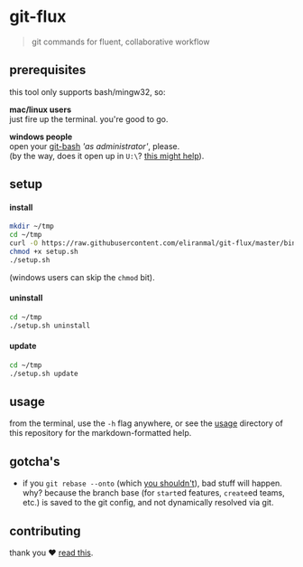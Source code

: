 
# git-flux

> git commands for fluent, collaborative workflow


## prerequisites

this tool only supports bash/mingw32, so:

**mac/linux users**  
just fire up the terminal. you're good to go.

**windows people**  
open your [git-bash][1] *'as administrator'*, please.  
(by the way, does it open up in `U:\`? [this might help][3]).


## setup

#### install

```sh
mkdir ~/tmp
cd ~/tmp
curl -O https://raw.githubusercontent.com/eliranmal/git-flux/master/bin/setup.sh
chmod +x setup.sh
./setup.sh
```

(windows users can skip the `chmod` bit).

#### uninstall

```sh
cd ~/tmp
./setup.sh uninstall
```

#### update

```sh
cd ~/tmp
./setup.sh update
```


## usage

from the terminal, use the `-h` flag anywhere, or see the [usage][4] 
directory of this repository for the markdown-formatted help.


## gotcha's

- if you `git rebase --onto` (which [you shouldn't][2]), bad stuff will 
happen. why? because the branch base (for `start`ed features, `create`ed 
teams, etc.) is saved to the git config, and not dynamically resolved via git.


## contributing

thank you :heart: [read this][5].





[1]: https://git-scm.com/download/win
[2]: https://git-scm.com/book/en/v2/Git-Branching-Rebasing#_rebase_peril
[3]: https://danlimerick.wordpress.com/2011/07/11/git-for-windows-tip-setting-home-and-the-startup-directory/
[4]: /usage
[5]: /CONTRIBUTING.md
